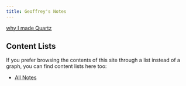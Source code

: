 ```yaml
---
title: Geoffrey's Notes
---
```

[why I made Quartz](notes/config.md)

## Content Lists
If you prefer browsing the contents of this site through a list instead of a 
graph, you can find content lists here too:

- [All Notes](/notes)
